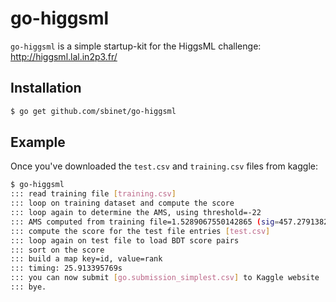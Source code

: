 go-higgsml
==========

`go-higgsml` is a simple startup-kit for the HiggsML challenge:
  http://higgsml.lal.in2p3.fr/


## Installation

```sh
$ go get github.com/sbinet/go-higgsml
```

## Example

Once you've downloaded the `test.csv` and `training.csv` files from
kaggle:

```sh
$ go-higgsml
::: read training file [training.csv]
::: loop on training dataset and compute the score
::: loop again to determine the AMS, using threshold=-22
::: AMS computed from training file=1.5289067550142865 (sig=457.2791382866634, bkg=89291.91212537605)
::: compute the score for the test file entries [test.csv]
::: loop again on test file to load BDT score pairs
::: sort on the score
::: build a map key=id, value=rank
::: timing: 25.913395769s
::: you can now submit [go.submission_simplest.csv] to Kaggle website
::: bye.
```
